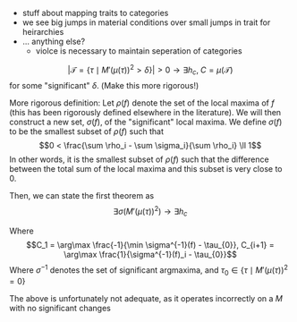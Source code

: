 - stuff about mapping traits to categories
- we see big jumps in material conditions over small jumps in trait for heirarchies
- ... anything else?
	- violce is necessary to maintain seperation of categories


$$|\mathcal{T} = \{\tau \mid M'(\mu(\tau))^2 > \delta\}| > 0 \rightarrow \exists h_c, \;C = \mu(\mathcal{T})$$for some "significant" $\delta$. (Make this more rigorous!)

More rigorous definition:
Let $\rho(f)$ denote the set of the local maxima of $f$ (this has been rigorously defined elsewhere in the literature). We will then construct a new set, $\sigma(f)$, of the "significant" local maxima. We define $\sigma(f)$ to be the smallest subset of $\rho(f)$ such that 
$$0 < \frac{\sum \rho_i - \sum \sigma_i}{\sum \rho_i} \ll 1$$
In other words, it is the smallest subset of $\rho(f)$ such that the difference between the total sum of the local maxima and this subset is very close to 0. 

Then, we can state the first theorem as
$$\exists \sigma(M'(\mu(\tau))^2) \rightarrow \exists h_c$$

Where $$C_1 = \arg\max \frac{-1}{\min \sigma^{-1}(f) - \tau_{0}}, C_{i+1} = \arg\max \frac{1}{\sigma^{-1}(f)_i - \tau_{0}}$$
Where $\sigma^{-1}$ denotes the set of significant argmaxima, and $\tau_0 \in \{\tau \mid M'(\mu(\tau))^2 = 0\}$ 

The above is unfortunately not adequate, as it operates incorrectly on a $M$ with no significant changes
